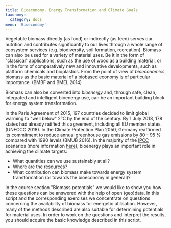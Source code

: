 ```yaml
---
title: Bioeconomy, Energy Transformation and Climate Goals
taxonomy:
  category: docs
menu: 'Bioeconomy'
---
```


Vegetable biomass  directly (as food) or indirectly (as feed) serves our nutrition and contributes significantly to our lives through a whole range of ecosystem services (e.g. biodiversity, soil formation, recreation). Biomass can also be used for a variety of material uses. Be it in the form of "classical" applications, such as the use of wood as a building material, or in the form of comparatively new and innovative developments, such as platform chemicals and bioplastics. From the point of view of *bioeconomics*, biomass as the basic material of a biobased economy is of particular importance. (BMBF and BMEL 2014)

Biomass can also be converted into *bioenergy* and, through safe, clean, integrated and intelligent bioenergy use, can be an important building block for energy system transformation. 

In the Paris Agreement of 2015, 197 countries decided to limit global warming to "well below" 2°C by the end of the century. By 1 July 2018, 178 states had already ratified this agreement, including all EU member states (UNFCCC 2018). In the Climate Protection Plan 2050, Germany reaffirmed its commitment to reduce annual greenhouse gas emissions by 80 - 95 % compared with 1990 levels (BMUB 2016). In the majority of the [IPCC](http://www.ipcc.ch/) scenarios (more information [here](http://wiki.bildungsserver.de/klimawandel/index.php/IPCC)), bioenergy plays an important role in achieving the climate targets:  

- What quantities can we use sustainably at all?
- Where are the resources?
- What contribution can biomass make towards energy system transformation (or towards the bioeconomy in general)?

In the course section "Biomass potentials" we would like to show you how these questions can be answered with the help of open (geo)data. In this script and the corresponding exercises we concentrate on questions concerning the availability of biomass for energetic utilisation. However, many of the methods described are also suitable for determining potentials for material uses. In order to work on the questions and interpret the results, you should acquire the basic knowledge described in this script. 
